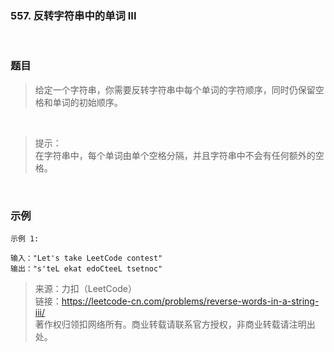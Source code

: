 ### 557. 反转字符串中的单词 III

<br>

### 题目

> 给定一个字符串，你需要反转字符串中每个单词的字符顺序，同时仍保留空格和单词的初始顺序。

<br>

>提示：<br>
在字符串中，每个单词由单个空格分隔，并且字符串中不会有任何额外的空格。


<br>

### 示例
```
示例 1:

输入："Let's take LeetCode contest"
输出："s'teL ekat edoCteeL tsetnoc"
```

>来源：力扣（LeetCode）<br>
链接：https://leetcode-cn.com/problems/reverse-words-in-a-string-iii/<br>
著作权归领扣网络所有。商业转载请联系官方授权，非商业转载请注明出处。

<br>
